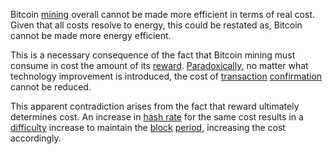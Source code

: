 Bitcoin [mining](Glossary#mine) overall cannot be made more efficient in terms of real cost. Given that all costs resolve to energy, this could be restated as, Bitcoin cannot be made more energy efficient.

This is a necessary consequence of the fact that Bitcoin mining must consume in cost the amount of its [reward](Glossary#reward). [Paradoxically](https://en.wikipedia.org/wiki/Paradox), no matter what technology improvement is introduced, the cost of [transaction](Glossary#transaction) [confirmation](Glossary#confirmation) cannot be reduced.

This apparent contradiction arises from the fact that reward ultimately determines cost. An increase in [hash rate](Glossary#hash-rate) for the same cost results in a [difficulty](Glossary#difficulty) increase to maintain the [block](Glossary#block) [period](Glossary#period), increasing the cost accordingly.